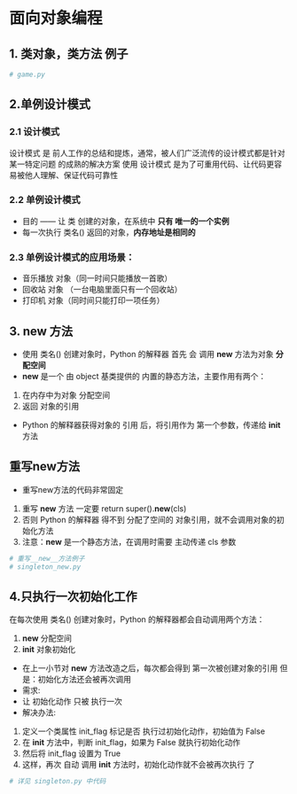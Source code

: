 # 面向对象编程
## 1. 类对象，类方法 例子
```python
# game.py
```


## 2.单例设计模式

### 2.1 设计模式 
 设计模式 是 前人工作的总结和提炼，通常，被人们广泛流传的设计模式都是针对 某一特定问题 的成熟的解决方案
使用 设计模式 是为了可重用代码、让代码更容易被他人理解、保证代码可靠性
### 2.2 单例设计模式
- 目的 —— 让 类 创建的对象，在系统中 **只有 唯一的一个实例**
- 每一次执行 类名() 返回的对象，**内存地址是相同的**
### 2.3 单例设计模式的应用场景： 
- 音乐播放 对象（同一时间只能播放一首歌）
- 回收站 对象 （一台电脑里面只有一个回收站）
- 打印机 对象（同时间只能打印一项任务）

## 3. __new__ 方法
- 使用 类名() 创建对象时，Python 的解释器 首先 会 调用 __new__ 方法为对象 **分配空间**
- __new__ 是一个 由 object 基类提供的 内置的静态方法，主要作用有两个：
 1. 在内存中为对象 分配空间
 2. 返回 对象的引用
- Python 的解释器获得对象的 引用 后，将引用作为 第一个参数，传递给 __init__ 方法
## 重写new方法
- 重写new方法的代码非常固定
1. 重写 __new__ 方法 一定要 return super().__new__(cls)
2. 否则 Python 的解释器 得不到 分配了空间的 对象引用，就不会调用对象的初始化方法
3. 注意：__new__ 是一个静态方法，在调用时需要 主动传递 cls 参数

```python
# 重写__new__方法例子
# singleton_new.py
```
## 4.只执行一次初始化工作
在每次使用 类名() 创建对象时，Python 的解释器都会自动调用两个方法：
1. __new__ 分配空间
2. __init__ 对象初始化
- 在上一小节对 __new__ 方法改造之后，每次都会得到 第一次被创建对象的引用
但是：初始化方法还会被再次调用
- 需求:
 - 让 初始化动作 只被 执行一次
- 解决办法:
1. 定义一个类属性 init_flag 标记是否 执行过初始化动作，初始值为 False
2. 在 __init__ 方法中，判断 init_flag，如果为 False 就执行初始化动作
3. 然后将 init_flag 设置为 True
4. 这样，再次 自动 调用 __init__ 方法时，初始化动作就不会被再次执行 了
```python
# 详见 singleton.py 中代码
```